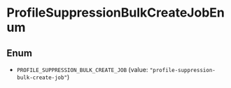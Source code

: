 # ProfileSuppressionBulkCreateJobEnum

## Enum

* `PROFILE_SUPPRESSION_BULK_CREATE_JOB` (value: `"profile-suppression-bulk-create-job"`)
